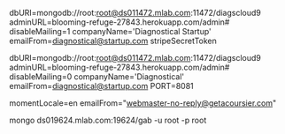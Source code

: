 dbURI=mongodb://root:root@ds011472.mlab.com:11472/diagscloud9
adminURL=blooming-refuge-27843.herokuapp.com/admin#
disableMailing=1
companyName='Diagnostical Startup'
emailFrom=diagnostical@startup.com
stripeSecretToken


dbURI=mongodb://root:root@ds011472.mlab.com:11472/diagscloud9
adminURL=blooming-refuge-27843.herokuapp.com/admin#
disableMailing=0
companyName='Diagnostical'
emailFrom=diagnostical@startup.com
PORT=8081

momentLocale=en
emailFrom="webmaster-no-reply@getacoursier.com"

mongo ds019624.mlab.com:19624/gab -u root -p root